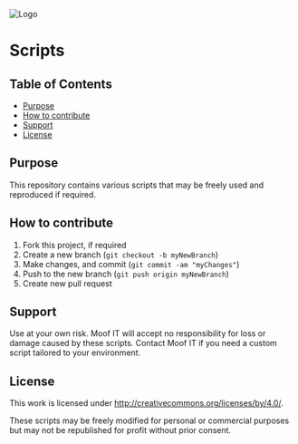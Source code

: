 ![Logo](https://x1llu7x4a4-flywheel.netdna-ssl.com/wp-content/themes/moof/images/logo.svg)

# Scripts

## Table of Contents

- [Purpose](#purpose)
- [How to contribute](#how-to-contribute)
- [Support](#support)
- [License](#license)
  
## Purpose

This repository contains various scripts that may be freely used and reproduced if required.

## How to contribute

1. Fork this project, if required
2. Create a new branch (`git checkout -b myNewBranch`)
3. Make changes, and commit (`git commit -am "myChanges"`)
4. Push to the new branch (`git push origin myNewBranch`)
5. Create new pull request

## Support

Use at your own risk. Moof IT will accept no responsibility for loss or damage caused by these scripts. Contact Moof IT if you need a custom script tailored to your environment.

## License

This work is licensed under http://creativecommons.org/licenses/by/4.0/.

These scripts may be freely modified for personal or commercial purposes but may not be republished for profit without prior consent.
